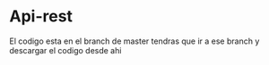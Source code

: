 # Api-rest
El codigo esta en el branch de master
tendras que ir a ese branch
y descargar el codigo desde ahi
